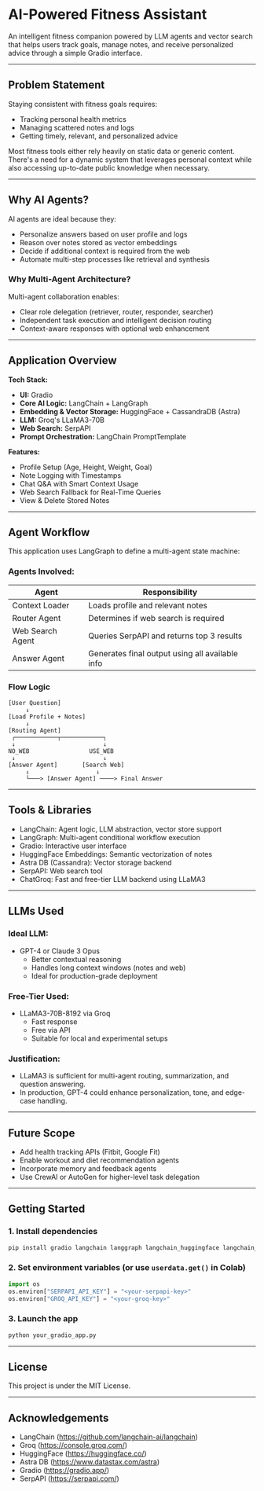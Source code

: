 
# AI-Powered Fitness Assistant

An intelligent fitness companion powered by LLM agents and vector search that helps users track goals, manage notes, and receive personalized advice through a simple Gradio interface.

---

## Problem Statement

Staying consistent with fitness goals requires:
- Tracking personal health metrics
- Managing scattered notes and logs
- Getting timely, relevant, and personalized advice

Most fitness tools either rely heavily on static data or generic content. There's a need for a dynamic system that leverages personal context while also accessing up-to-date public knowledge when necessary.

---

## Why AI Agents?

AI agents are ideal because they:
- Personalize answers based on user profile and logs
- Reason over notes stored as vector embeddings
- Decide if additional context is required from the web
- Automate multi-step processes like retrieval and synthesis

### Why Multi-Agent Architecture?

Multi-agent collaboration enables:
- Clear role delegation (retriever, router, responder, searcher)
- Independent task execution and intelligent decision routing
- Context-aware responses with optional web enhancement

---

## Application Overview

**Tech Stack:**
- **UI:** Gradio
- **Core AI Logic:** LangChain + LangGraph
- **Embedding & Vector Storage:** HuggingFace + CassandraDB (Astra)
- **LLM:** Groq's LLaMA3-70B
- **Web Search:** SerpAPI
- **Prompt Orchestration:** LangChain PromptTemplate

**Features:**
- Profile Setup (Age, Height, Weight, Goal)
- Note Logging with Timestamps
- Chat Q&A with Smart Context Usage
- Web Search Fallback for Real-Time Queries
- View & Delete Stored Notes

---

## Agent Workflow

This application uses LangGraph to define a multi-agent state machine:

### Agents Involved:

| Agent               | Responsibility                                  |
|--------------------|--------------------------------------------------|
| Context Loader     | Loads profile and relevant notes                 |
| Router Agent       | Determines if web search is required             |
| Web Search Agent   | Queries SerpAPI and returns top 3 results        |
| Answer Agent       | Generates final output using all available info  |

### Flow Logic

```
[User Question]
     ↓
[Load Profile + Notes]
     ↓
[Routing Agent]
 ┌────────────┬────────────┐
 ↓                         ↓
NO_WEB                 USE_WEB
 ↓                         ↓
[Answer Agent]       [Search Web]
     ↓                   ↓
     └───> [Answer Agent] ────> Final Answer
```

---

## Tools & Libraries

- LangChain: Agent logic, LLM abstraction, vector store support
- LangGraph: Multi-agent conditional workflow execution
- Gradio: Interactive user interface
- HuggingFace Embeddings: Semantic vectorization of notes
- Astra DB (Cassandra): Vector storage backend
- SerpAPI: Web search tool
- ChatGroq: Fast and free-tier LLM backend using LLaMA3

---

## LLMs Used

### Ideal LLM:
- GPT-4 or Claude 3 Opus
  - Better contextual reasoning
  - Handles long context windows (notes and web)
  - Ideal for production-grade deployment

### Free-Tier Used:
- LLaMA3-70B-8192 via Groq
  - Fast response
  - Free via API
  - Suitable for local and experimental setups

### Justification:
- LLaMA3 is sufficient for multi-agent routing, summarization, and question answering.
- In production, GPT-4 could enhance personalization, tone, and edge-case handling.

---

## Future Scope

- Add health tracking APIs (Fitbit, Google Fit)
- Enable workout and diet recommendation agents
- Incorporate memory and feedback agents
- Use CrewAI or AutoGen for higher-level task delegation

---

## Getting Started

### 1. Install dependencies

```bash
pip install gradio langchain langgraph langchain_huggingface langchain_community cassio cassandra-driver chromadb transformers accelerate tiktoken langchain_groq google-search-results
```

### 2. Set environment variables (or use `userdata.get()` in Colab)

```python
import os
os.environ["SERPAPI_API_KEY"] = "<your-serpapi-key>"
os.environ["GROQ_API_KEY"] = "<your-groq-key>"
```

### 3. Launch the app

```bash
python your_gradio_app.py
```

---

## License

This project is under the MIT License.

---

## Acknowledgements

- LangChain (https://github.com/langchain-ai/langchain)
- Groq (https://console.groq.com/)
- HuggingFace (https://huggingface.co/)
- Astra DB (https://www.datastax.com/astra)
- Gradio (https://gradio.app/)
- SerpAPI (https://serpapi.com/)
